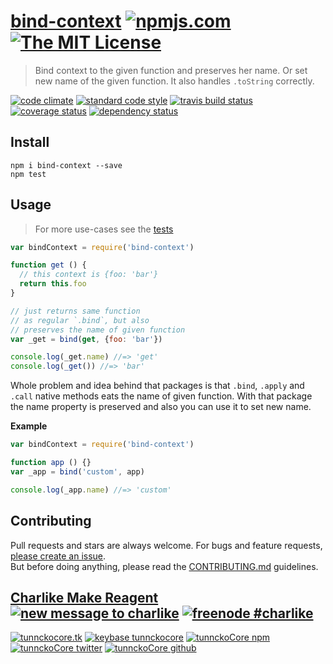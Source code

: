 # [bind-context][author-www-url] [![npmjs.com][npmjs-img]][npmjs-url] [![The MIT License][license-img]][license-url] 

> Bind context to the given function and preserves her name. Or set new name of the given function. It also handles `.toString` correctly.

[![code climate][codeclimate-img]][codeclimate-url] [![standard code style][standard-img]][standard-url] [![travis build status][travis-img]][travis-url] [![coverage status][coveralls-img]][coveralls-url] [![dependency status][david-img]][david-url]


## Install
```
npm i bind-context --save
npm test
```


## Usage
> For more use-cases see the [tests](./test.js)

```js
var bindContext = require('bind-context')

function get () {
  // this context is {foo: 'bar'}
  return this.foo
}

// just returns same function
// as regular `.bind`, but also
// preserves the name of given function 
var _get = bind(get, {foo: 'bar'})

console.log(_get.name) //=> 'get'
console.log(_get()) //=> 'bar'
```

Whole problem and idea behind that packages is that `.bind`, `.apply` and `.call` native
methods eats the name of given function. With that package the name property is preserved
and also you can use it to set new name.

**Example**

```js
var bindContext = require('bind-context')

function app () {}
var _app = bind('custom', app)

console.log(_app.name) //=> 'custom'
```


## Contributing
Pull requests and stars are always welcome. For bugs and feature requests, [please create an issue](https://github.com/tunnckoCore/bind-context/issues/new).  
But before doing anything, please read the [CONTRIBUTING.md](./CONTRIBUTING.md) guidelines.


## [Charlike Make Reagent](http://j.mp/1stW47C) [![new message to charlike][new-message-img]][new-message-url] [![freenode #charlike][freenode-img]][freenode-url]

[![tunnckocore.tk][author-www-img]][author-www-url] [![keybase tunnckocore][keybase-img]][keybase-url] [![tunnckoCore npm][author-npm-img]][author-npm-url] [![tunnckoCore twitter][author-twitter-img]][author-twitter-url] [![tunnckoCore github][author-github-img]][author-github-url]


[npmjs-url]: https://www.npmjs.com/package/bind-context
[npmjs-img]: https://img.shields.io/npm/v/bind-context.svg?label=bind-context

[license-url]: https://github.com/tunnckoCore/bind-context/blob/master/LICENSE.md
[license-img]: https://img.shields.io/badge/license-MIT-blue.svg


[codeclimate-url]: https://codeclimate.com/github/tunnckoCore/bind-context
[codeclimate-img]: https://img.shields.io/codeclimate/github/tunnckoCore/bind-context.svg

[travis-url]: https://travis-ci.org/tunnckoCore/bind-context
[travis-img]: https://img.shields.io/travis/tunnckoCore/bind-context.svg

[coveralls-url]: https://coveralls.io/r/tunnckoCore/bind-context
[coveralls-img]: https://img.shields.io/coveralls/tunnckoCore/bind-context.svg

[david-url]: https://david-dm.org/tunnckoCore/bind-context
[david-img]: https://img.shields.io/david/tunnckoCore/bind-context.svg

[standard-url]: https://github.com/feross/standard
[standard-img]: https://img.shields.io/badge/code%20style-standard-brightgreen.svg


[author-www-url]: http://www.tunnckocore.tk
[author-www-img]: https://img.shields.io/badge/www-tunnckocore.tk-fe7d37.svg

[keybase-url]: https://keybase.io/tunnckocore
[keybase-img]: https://img.shields.io/badge/keybase-tunnckocore-8a7967.svg

[author-npm-url]: https://www.npmjs.com/~tunnckocore
[author-npm-img]: https://img.shields.io/badge/npm-~tunnckocore-cb3837.svg

[author-twitter-url]: https://twitter.com/tunnckoCore
[author-twitter-img]: https://img.shields.io/badge/twitter-@tunnckoCore-55acee.svg

[author-github-url]: https://github.com/tunnckoCore
[author-github-img]: https://img.shields.io/badge/github-@tunnckoCore-4183c4.svg

[freenode-url]: http://webchat.freenode.net/?channels=charlike
[freenode-img]: https://img.shields.io/badge/freenode-%23charlike-5654a4.svg

[new-message-url]: https://github.com/tunnckoCore/messages
[new-message-img]: https://img.shields.io/badge/send%20me-message-green.svg
